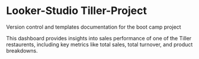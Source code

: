 # Looker-Studio Tiller-Project 
 Version control and templates documentation for the boot camp project

This dashboard provides insights into sales performance of one of the Tiller restaurents, including key metrics like total sales, total turnover, and product breakdowns.


